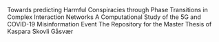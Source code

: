 
Towards predicting Harmful Conspiracies through Phase Transitions in Complex Interaction Networks
A Computational Study of the 5G and COVID-19 Misinformation Event 
The Repository for the Master Thesis of Kaspara Skovli Gåsvær 

